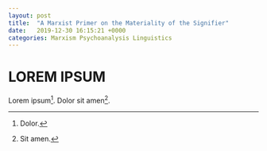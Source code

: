 ```yaml
---
layout: post
title:  "A Marxist Primer on the Materiality of the Signifier"
date:   2019-12-30 16:15:21 +0000
categories: Marxism Psychoanalysis Linguistics
---
```


# LOREM IPSUM

Lorem ipsum[^1]. Dolor sit amen[^2].

[^1]: Dolor.
[^2]: Sit amen.

